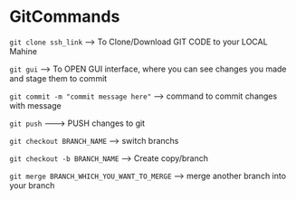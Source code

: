 # GitCommands


`git clone ssh_link` --> To Clone/Download GIT CODE to your LOCAL Mahine

`git gui`           --> To OPEN GUI interface, where you can see changes you made and stage them to commit

`git commit -m "commit message here"`       --> command to commit changes with message

`git push`          ---> PUSH changes to git

`git checkout BRANCH_NAME`   --> switch branchs

`git checkout -b BRANCH_NAME`  --> Create copy/branch

`git merge BRANCH_WHICH_YOU_WANT_TO_MERGE`     --> merge another branch into your branch
